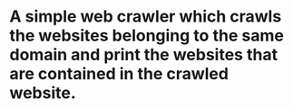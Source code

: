 # A simple web crawler which crawls the websites belonging to the same domain and print the websites that are contained in the crawled website.
